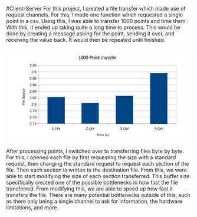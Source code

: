 #Client-Server
For this project, I created a file transfer which made use of request channels. For this, I made one
function which requested a single point in a csv. Using this, I was able to transfer 1000 points and time
them. With this, it ended up taking quite a long time to process. This would be done by creating a
message asking for the point, sending it over, and receiving the value back. It would then be repeated
until finished.

<p align="center">
  <img src=Graph.PNG>
</p>

After processing points, I switched over to transferring files byte by byte. For this, I opened each file
by first requesting the size with a standard request, then changing the standard request to request each
section of the file. Then each section is written to the destination file. From this, we were able to start
modifying the size of each section transferred. This buffer size specifically created one of the possible
bottlenecks in how fast the file transferred. From modifying this, we are able to speed up how fast it
transfers the file. There are many potential bottlenecks outside of this, such as there only being a single
channel to ask for information, the hardware limitations, and more.
